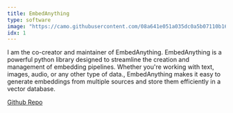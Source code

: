 ```yaml
---
title: EmbedAnything
type: software
image: "https://camo.githubusercontent.com/08a641e051a035dc0a5b07110b16821eb1509398bf71f8fa40fafc8eb1595ee3/68747470733a2f2f7265732e636c6f7564696e6172792e636f6d2f646c747766747267632f696d6167652f75706c6f61642f76313731323530343237362f50726f6a656374732f456d626564416e797468696e675f3530305f785f3230305f70785f61346c3878752e706e67"
idx: 1
---
```

I am the co-creator and maintainer of EmbedAnything. EmbedAnything is a powerful python library designed to streamline the creation and management of embedding pipelines. Whether you're working with text, images, audio, or any other type of data., EmbedAnything makes it easy to generate embeddings from multiple sources and store them efficiently in a vector database.

[Github Repo](https://github.com/StarlightSearch/EmbedAnything)
